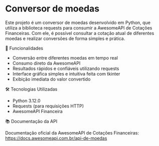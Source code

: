 
# Conversor de moedas

Este projeto é um conversor de moedas desenvolvido em Python, que utiliza a biblioteca requests para consumir a AwesomeAPI de Cotações Financeiras.
Com ele, é possível consultar a cotação atual de diferentes moedas e realizar conversões de forma simples e prática.


🚀 Funcionalidades

- Conversão entre diferentes moedas em tempo real 
- Consumo direto da AwesomeAPI
- Resultados rápidos e confiáveis utilizando requests
- Interface gráfica simples e intuitiva feita com tkinter
- Exibição imediata do valor convertido


🛠️ Tecnologias Utilizadas

- Python 3.12.0
- Requests (para requisições HTTP)
- AwesomeAPI Financeira

📚 Documentação da API

Documentação oficial da AwesomeAPI de Cotações Financeiras:
https://docs.awesomeapi.com.br/api-de-moedas






